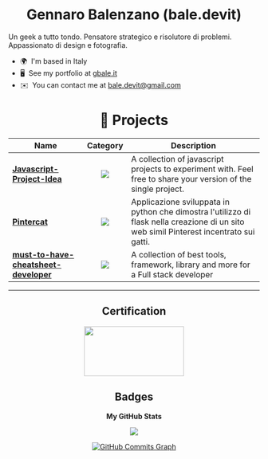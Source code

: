 <div align="center">

# Gennaro Balenzano (bale.devit)
</div>
Un geek a tutto tondo. Pensatore strategico e risolutore di problemi. Appassionato di design e fotografia. 

* 🌍  I'm based in Italy
* 🖥️  See my portfolio at [gbale.it](http://www.gbale.it)
* ✉️  You can contact me at [bale.devit@gmail.com](mailto:bale.devit@gmail.com)
 
 
<div align="center">

# 🚀 **Projects**


| Name | Category | Description 
| --- | :---: | --- |
| <a href="https://github.com/baleDevIt/Javascript-Project-Idea"><b>Javascript-Project-Idea</b></a> | [![](https://img.shields.io/badge/💻-%20StudyProject-informational?style=flat&logoColor=white&color=3498db)]() |  A collection of javascript projects to experiment with. Feel free to share your version of the single project. | 
| <a href="https://github.com/baleDevIt/Pintercat"><b>Pintercat</b></a> | [![](https://img.shields.io/badge/💻-%20StudyProject-informational?style=flat&logoColor=white&color=3498db)]() |  Applicazione sviluppata in python che dimostra l'utilizzo di flask nella creazione di un sito web simil Pinterest incentrato sui gatti. |
| <a href="https://github.com/baleDevIt/must-to-have-cheatsheet-developer"><b>must-to-have-cheatsheet-developer </b></a> | [![](https://img.shields.io/badge/cheatsheet-informational?style=flat&logoColor=white&color=3659)]() |  A collection of best tools, framework, library and more for a Full stack developer |



<hr>

## Certification
<a href="https://catalog-education.oracle.com/pls/certview/sharebadge?id=8965166CC110C17506DE42EC809A4A9523593E70D5AD540694E1131EC354FF94" target="_blank" rel="noreferrer"><img src="https://brm-workforce.oracle.com/pdf/certview/images/OCAJSE8.png" width="200" height="100" /></a>



## Badges

<b>My GitHub Stats</b>

<a href="http://www.github.com/baleDevIt"><img src="https://github-readme-streak-stats.herokuapp.com/?user=baleDevIt&stroke=ffffff&background=1c1917&ring=0891b2&fire=0891b2&currStreakNum=ffffff&currStreakLabel=0891b2&sideNums=ffffff&sideLabels=ffffff&dates=ffffff&hide_border=true" /></a>

<a href="http://www.github.com/baleDevIt"><img src="https://activity-graph.herokuapp.com/graph?username=baleDevIt&bg_color=1c1917&color=ffffff&line=0891b2&point=ffffff&area_color=1c1917&area=true&hide_border=true&custom_title=GitHub%20Commits%20Graph" alt="GitHub Commits Graph" /></a>

</div>


